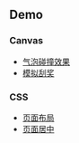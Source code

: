 ## Demo

### Canvas

* [气泡碰撞效果](https://zhanghao-zhoushan.github.io/record/bubble.html)
* [模拟刮奖](https://github.com/zhanghao-zhoushan/record/blob/master/sailor/html5/card.md)

### CSS

* [页面布局](https://github.com/zhanghao-zhoushan/record/blob/master/sailor/html5/layout.md)
* [页面居中](https://github.com/zhanghao-zhoushan/record/blob/master/sailor/html5/page-center.md)
